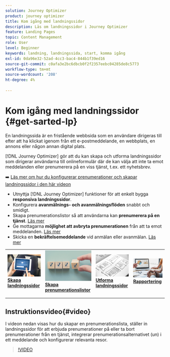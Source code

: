 ```yaml
---
solution: Journey Optimizer
product: journey optimizer
title: Kom igång med landningssidor
description: Läs om landningssidor i Journey Optimizer
feature: Landing Pages
topic: Content Management
role: User
level: Beginner
keywords: landning, landningssida, start, komma igång
exl-id: 0da96e32-52ad-4cc3-bac4-844b1f39ed16
source-git-commit: c0afa3e2bc6dbcb0f2f2357eebc04285de8c5773
workflow-type: tm+mt
source-wordcount: '208'
ht-degree: 4%

---
```


# Kom igång med landningssidor {#get-sarted-lp}

En landningssida är en fristående webbsida som en användare dirigeras till efter att ha klickat igenom från ett e-postmeddelande, en webbplats, en annons eller någon annan digital plats.

[!DNL Journey Optimizer] gör att du kan skapa och utforma landningssidor som dirigerar användarna till onlineformulär där de kan välja att inte ta emot meddelanden eller prenumerera på en viss tjänst, t.ex. ett nyhetsbrev.

➡️ [Läs mer om hur du konfigurerar prenumerationer och skapar landningssidor i den här videon](#video)

* Utnyttja [!DNL Journey Optimizer] funktioner för att enkelt bygga **responsiva landningssidor**.
* Konfigurera **avanmälnings- och avanmälningsflöden** snabbt och smidigt.
* Skapa prenumerationslistor så att användarna kan **prenumerera på en tjänst**. [Läs mer](lp-use-cases.md#subscription-to-a-service)
* Ge mottagarna **möjlighet att avbryta prenumerationen** från att ta emot meddelanden. [Läs mer](lp-use-cases.md#opt-out)
* Skicka en **bekräftelsemeddelande** vid anmälan eller avanmälan. [Läs mer](lp-use-cases.md#send-confirmation-email)

<table style="table-layout:fixed"><tr style="border: 0;">
<td>
<a href="create-lp.md">
<img alt="Lead" src="../assets/do-not-localize/lp-subscription.jpeg">
</a>
<div><a href="create-lp.md"><strong>Skapa landningssidor</strong>
</div>
<p>
</td>
<td>
<a href="subscription-list.md">
<img alt="Sällan" src="../assets/do-not-localize/lp-list.jpg">
</a>
<div>
<a href="subscription-list.md"><strong>Skapa prenumerationslistor</strong></a>
</div>
<p></td>
<td>
<a href="design-lp.md">
<img alt="Validering" src="../assets/do-not-localize/lp-design.jpg">
</a>
<div>
<a href="design-lp.md"><strong>Utforma landningssidor</strong></a>
</div>
<p>
</td>
<td>
<a href="../reports/lp-report-live.md">
<img alt="Validering" src="../assets/do-not-localize/lp-reporting.jpg">
</a>
<div>
<a href="../reports/lp-report-live.md"><strong>Rapportering</strong></a>
</div>
<p>
</td>
</tr></table>

## Instruktionsvideo{#video}

I videon nedan visas hur du skapar en prenumerationslista, ställer in landningssidor för att erbjuda prenumerationer på eller ta bort prenumerationer från en tjänst, integrerar prenumerationsalternativet (un) i ett meddelande och konfigurerar relevanta resor.

>[!VIDEO](https://video.tv.adobe.com/v/341280?quality=12&learn=on)
